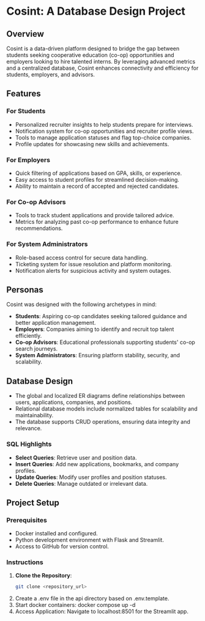 # Cosint: A Database Design Project

## Overview
Cosint is a data-driven platform designed to bridge the gap between students seeking cooperative education (co-op) opportunities and employers looking to hire talented interns. By leveraging advanced metrics and a centralized database, Cosint enhances connectivity and efficiency for students, employers, and advisors.

## Features
### For Students
- Personalized recruiter insights to help students prepare for interviews.
- Notification system for co-op opportunities and recruiter profile views.
- Tools to manage application statuses and flag top-choice companies.
- Profile updates for showcasing new skills and achievements.

### For Employers
- Quick filtering of applications based on GPA, skills, or experience.
- Easy access to student profiles for streamlined decision-making.
- Ability to maintain a record of accepted and rejected candidates.

### For Co-op Advisors
- Tools to track student applications and provide tailored advice.
- Metrics for analyzing past co-op performance to enhance future recommendations.

### For System Administrators
- Role-based access control for secure data handling.
- Ticketing system for issue resolution and platform monitoring.
- Notification alerts for suspicious activity and system outages.

## Personas
Cosint was designed with the following archetypes in mind:
- **Students**: Aspiring co-op candidates seeking tailored guidance and better application management.
- **Employers**: Companies aiming to identify and recruit top talent efficiently.
- **Co-op Advisors**: Educational professionals supporting students' co-op search journeys.
- **System Administrators**: Ensuring platform stability, security, and scalability.

## Database Design
- The global and localized ER diagrams define relationships between users, applications, companies, and positions.
- Relational database models include normalized tables for scalability and maintainability.
- The database supports CRUD operations, ensuring data integrity and relevance.

### SQL Highlights
- **Select Queries**: Retrieve user and position data.
- **Insert Queries**: Add new applications, bookmarks, and company profiles.
- **Update Queries**: Modify user profiles and position statuses.
- **Delete Queries**: Manage outdated or irrelevant data.

## Project Setup
### Prerequisites
- Docker installed and configured.
- Python development environment with Flask and Streamlit.
- Access to GitHub for version control.

### Instructions
1. **Clone the Repository**:
   ```bash  
   git clone <repository_url>
2. Create a .env file in the api directory based on .env.template.
3. Start docker containers: docker compose up -d
4. Access Application: Navigate to localhost:8501 for the Streamlit app. 
